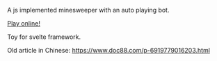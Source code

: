 A js implemented minesweeper with an auto playing bot.

[Play online!](https://fishautumn.github.io/mine/index.html)

Toy for svelte framework.

Old article in Chinese: https://www.doc88.com/p-6919779016203.html